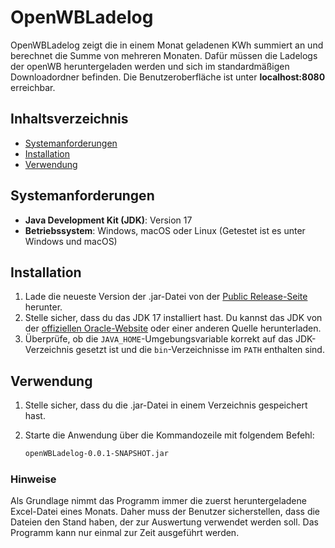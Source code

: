 # OpenWBLadelog

OpenWBLadelog zeigt die in einem Monat geladenen KWh summiert an und berechnet die Summe von mehreren Monaten. Dafür müssen die Ladelogs der openWB heruntergeladen werden und sich im standardmäßigen Downloadordner befinden.
Die Benutzeroberfläche ist unter **localhost:8080** erreichbar. 


## Inhaltsverzeichnis
- [Systemanforderungen](#systemanforderungen)
- [Installation](#installation)
- [Verwendung](#verwendung)


## Systemanforderungen

- **Java Development Kit (JDK)**: Version 17
- **Betriebssystem**: Windows, macOS oder Linux (Getestet ist es unter Windows und macOS)

## Installation

1. Lade die neueste Version der .jar-Datei von der [Public Release-Seite](LINK_ZUR_PUBLIC_RELEASE_SEITE) herunter.
2. Stelle sicher, dass du das JDK 17 installiert hast. Du kannst das JDK von der [offiziellen Oracle-Website](https://www.oracle.com/java/technologies/javase-jdk17-downloads.html) oder einer anderen Quelle herunterladen.
3. Überprüfe, ob die `JAVA_HOME`-Umgebungsvariable korrekt auf das JDK-Verzeichnis gesetzt ist und die `bin`-Verzeichnisse im `PATH` enthalten sind.

## Verwendung

1. Stelle sicher, dass du die .jar-Datei in einem Verzeichnis gespeichert hast.
2. Starte die Anwendung über die Kommandozeile mit folgendem Befehl:

   ```bash
   openWBLadelog-0.0.1-SNAPSHOT.jar

### Hinweise 

Als Grundlage nimmt das Programm immer die zuerst heruntergeladene Excel-Datei eines Monats. Daher muss der Benutzer sicherstellen, dass die Dateien den Stand haben, der zur Auswertung verwendet werden soll.
Das Programm kann nur einmal zur Zeit ausgeführt werden. 
